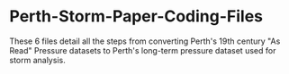# Perth-Storm-Paper-Coding-Files
These 6 files detail all the steps from converting Perth's 19th century "As Read" Pressure datasets to Perth's long-term pressure dataset used for storm analysis.

